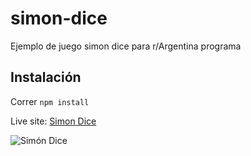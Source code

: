 # simon-dice
Ejemplo de juego simon dice para r/Argentina programa

## Instalación

Correr
`npm install` 

Live site: [Simon Dice](https://simon-dice-woad.vercel.app/)

![Simón Dice](/simon-dice/tarea/image.png)
